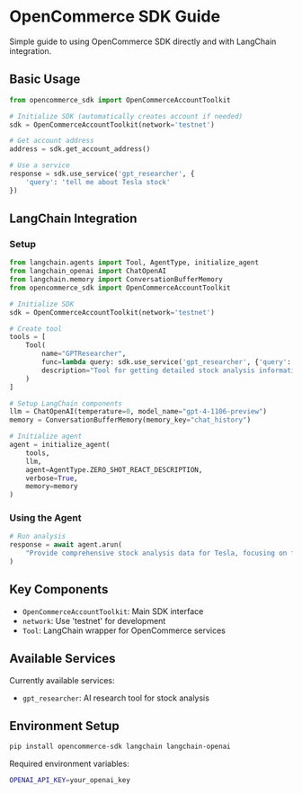 # OpenCommerce SDK Guide

Simple guide to using OpenCommerce SDK directly and with LangChain integration.

## Basic Usage

```python
from opencommerce_sdk import OpenCommerceAccountToolkit

# Initialize SDK (automatically creates account if needed)
sdk = OpenCommerceAccountToolkit(network='testnet')

# Get account address
address = sdk.get_account_address()

# Use a service
response = sdk.use_service('gpt_researcher', {
    'query': 'tell me about Tesla stock'
})
```

## LangChain Integration

### Setup

```python
from langchain.agents import Tool, AgentType, initialize_agent
from langchain_openai import ChatOpenAI
from langchain.memory import ConversationBufferMemory
from opencommerce_sdk import OpenCommerceAccountToolkit

# Initialize SDK
sdk = OpenCommerceAccountToolkit(network='testnet')

# Create tool
tools = [
    Tool(
        name="GPTResearcher",
        func=lambda query: sdk.use_service('gpt_researcher', {'query': query}),
        description="Tool for getting detailed stock analysis information"
    )
]

# Setup LangChain components
llm = ChatOpenAI(temperature=0, model_name="gpt-4-1106-preview")
memory = ConversationBufferMemory(memory_key="chat_history")

# Initialize agent
agent = initialize_agent(
    tools,
    llm,
    agent=AgentType.ZERO_SHOT_REACT_DESCRIPTION,
    verbose=True,
    memory=memory
)
```

### Using the Agent

```python
# Run analysis
response = await agent.arun(
    "Provide comprehensive stock analysis data for Tesla, focusing on financial metrics"
)
```

## Key Components

- `OpenCommerceAccountToolkit`: Main SDK interface
- `network`: Use 'testnet' for development
- `Tool`: LangChain wrapper for OpenCommerce services

## Available Services

Currently available services:
- `gpt_researcher`: AI research tool for stock analysis

## Environment Setup

```bash
pip install opencommerce-sdk langchain langchain-openai
```

Required environment variables:
```bash
OPENAI_API_KEY=your_openai_key
```